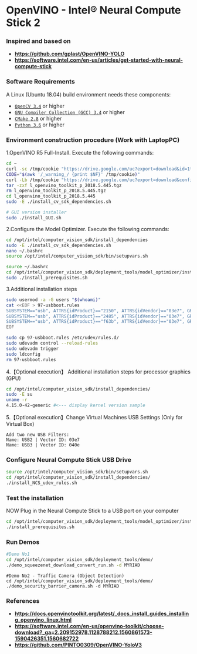 # OpenVINO - Intel® Neural Compute Stick 2
 
### Inspired and based on
* **https://github.com/gplast/OpenVINO-YOLO**
* **https://software.intel.com/en-us/articles/get-started-with-neural-compute-stick**

### Software Requirements
A Linux (Ubuntu 18.04) build environment needs these components:
* [`OpenCV 3.4`](https://docs.opencv.org/3.4.2/d7/d9f/tutorial_linux_install.html) or higher
* [`GNU Compiler Collection (GCC) 3.4`](https://linuxconfig.org/how-to-install-gcc-the-c-compiler-on-ubuntu-18-04-bionic-beaver-linux) or higher
* [`CMake 2.8`](https://cmake.org/install/) or higher
* [`Python 3.6`](https://www.python.org/downloads/) or higher

### Environment construction procedure (Work with LaptopPC)
1.OpenVINO R5 Full-Install. Execute the following commands:
```bash
cd ~
curl -sc /tmp/cookie "https://drive.google.com/uc?export=download&id=1tlDW_kDOchWbkZbfy5WfbsW-b_GpXgr7" > /dev/null
CODE="$(awk '/_warning_/ {print $NF}' /tmp/cookie)"
curl -Lb /tmp/cookie "https://drive.google.com/uc?export=download&confirm=${CODE}&id=1tlDW_kDOchWbkZbfy5WfbsW-b_GpXgr7" -o l_openvino_toolkit_p_2018.5.445.tgz
tar -zxf l_openvino_toolkit_p_2018.5.445.tgz
rm l_openvino_toolkit_p_2018.5.445.tgz
cd l_openvino_toolkit_p_2018.5.445
sudo -E ./install_cv_sdk_dependencies.sh

# GUI version installer
sudo ./install_GUI.sh
```

2.Configure the Model Optimizer. Execute the following commands:
```bash
cd /opt/intel/computer_vision_sdk/install_dependencies
sudo -E ./install_cv_sdk_dependencies.sh
nano ~/.bashrc
source /opt/intel/computer_vision_sdk/bin/setupvars.sh

source ~/.bashrc
cd /opt/intel/computer_vision_sdk/deployment_tools/model_optimizer/install_prerequisites
sudo ./install_prerequisites.sh
```

3.Additional installation steps
```bash
sudo usermod -a -G users "$(whoami)"
cat <<EOF > 97-usbboot.rules
SUBSYSTEM=="usb", ATTRS{idProduct}=="2150", ATTRS{idVendor}=="03e7", GROUP="users", MODE="0666", ENV{ID_MM_DEVICE_IGNORE}="1"
SUBSYSTEM=="usb", ATTRS{idProduct}=="2485", ATTRS{idVendor}=="03e7", GROUP="users", MODE="0666", ENV{ID_MM_DEVICE_IGNORE}="1"
SUBSYSTEM=="usb", ATTRS{idProduct}=="f63b", ATTRS{idVendor}=="03e7", GROUP="users", MODE="0666", ENV{ID_MM_DEVICE_IGNORE}="1"
EOF

sudo cp 97-usbboot.rules /etc/udev/rules.d/
sudo udevadm control --reload-rules
sudo udevadm trigger
sudo ldconfig
rm 97-usbboot.rules
```

4.【Optional execution】 Additional installation steps for processor graphics (GPU)
```bash
cd /opt/intel/computer_vision_sdk/install_dependencies/
sudo -E su
uname -r
4.15.0-42-generic #<--- display kernel version sample
```

5.【Optional execution】Change Virtual Machines USB Settings (Only for Virtual Box)
```
Add two new USB Filters:
Name: USB2 | Vector ID: 03e7
Name: USB3 | Vector ID: 040e
```

### Configure Neural Compute Stick USB Drive
```bash
source /opt/intel/computer_vision_sdk/bin/setupvars.sh
cd /opt/intel/computer_vision_sdk/install_dependencies/
./install_NCS_udev_rules.sh 
```

### Test the installation
NOW Plug in the Neural Compute Stick to a USB port on your computer
```bash
cd /opt/intel/computer_vision_sdk/deployment_tools/model_optimizer/install_prerequisites/
./install_prerequisites.sh
```

### Run Demos
```bash
#Demo No1
cd /opt/intel/computer_vision_sdk/deployment_tools/demo/
./demo_squeezenet_download_convert_run.sh -d MYRIAD
```
```
#Demo No2 - Traffic Camera (Object Detection)
cd /opt/intel/computer_vision_sdk/deployment_tools/demo/
./demo_security_barrier_camera.sh -d MYRIAD
```

### References
* **https://docs.openvinotoolkit.org/latest/_docs_install_guides_installing_openvino_linux.html**
* **https://software.intel.com/en-us/openvino-toolkit/choose-download?_ga=2.209152978.1128788212.1560861573-1590426351.1560682722**
* **https://github.com/PINTO0309/OpenVINO-YoloV3**

